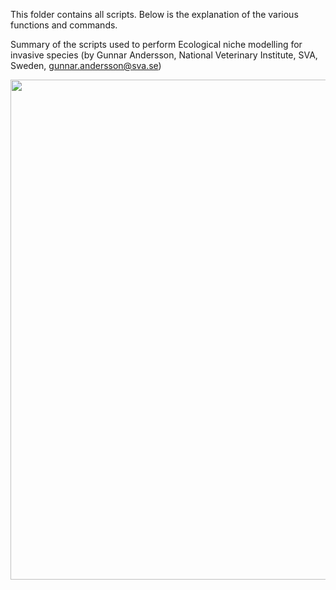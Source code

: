 This folder contains all scripts. Below is the explanation of the various functions and commands.

Summary of the scripts used to perform Ecological niche modelling for invasive species (by Gunnar Andersson, National Veterinary Institute, SVA, Sweden, gunnar.andersson@sva.se)

<img src=“images/IAS_image3.png” width="800">

